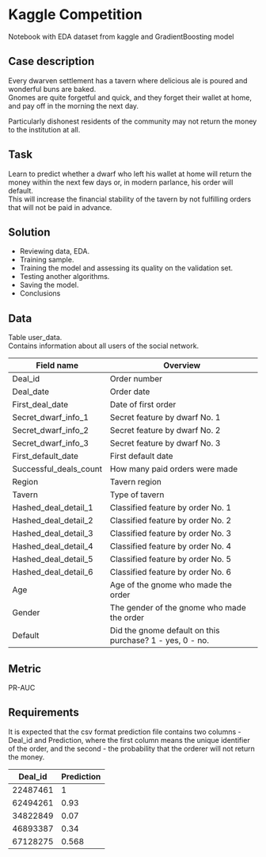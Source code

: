 # Kaggle Competition

Notebook with EDA dataset from kaggle and GradientBoosting model

## Case description

Every dwarven settlement has a tavern where delicious ale is poured and wonderful buns are baked.  
Gnomes are quite forgetful and quick, and they forget their wallet at home, and pay off in the morning the next day.

Particularly dishonest residents of the community may not return the money to the institution at all.

## Task

Learn to predict whether a dwarf who left his wallet at home will return the money within the next few days or, in modern parlance, his order will default.   
This will increase the financial stability of the tavern by not fulfilling orders that will not be paid in advance.

## Solution

* Reviewing data, EDA.
* Training sample.
* Training the model and assessing its quality on the validation set.
* Testing another algorithms.
* Saving the model.
* Сonclusions

## Data

Table user_data.  
Contains information about all users of the social network.

|        Field name      |                         Overview                         |
|------------------------|----------------------------------------------------------|
| Deal_id                | Order number                                             |
| Deal_date              | Order date                                               |
| First_deal_date        | Date of first order                                      |
| Secret_dwarf_info_1    | Secret feature by dwarf No. 1                            |
| Secret_dwarf_info_2    | Secret feature by dwarf No. 2                            |
| Secret_dwarf_info_3    | Secret feature by dwarf No. 3                            |
| First_default_date     | First default date                                       |
| Successful_deals_count | How many paid orders were made                           |
| Region                 | Tavern region                                            |
| Tavern                 | Type of tavern                                           |
| Hashed_deal_detail_1   | Classified feature by order No. 1                        |
| Hashed_deal_detail_2   | Classified feature by order No. 2                        |
| Hashed_deal_detail_3   | Classified feature by order No. 3                        |
| Hashed_deal_detail_4   | Classified feature by order No. 4                        |
| Hashed_deal_detail_5   | Classified feature by order No. 5                        |
| Hashed_deal_detail_6   | Classified feature by order No. 6                        |
| Age                    | Age of the gnome who made the order                      |
| Gender                 | The gender of the gnome who made the order               |
| Default                | Did the gnome default on this purchase? 1 - yes, 0 - no. |

## Metric

PR-AUC

## Requirements

It is expected that the csv format prediction file contains two columns - Deal_id and Prediction, where the first column means the unique identifier of the order, and the second - the probability that the orderer will not return the money.

| Deal_id  | Prediction |
|----------|------------|
| 22487461 |      1     |
| 62494261 |     0.93   |
| 34822849 |     0.07   |
| 46893387 |     0.34   |
| 67128275 |     0.568  |
